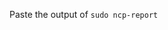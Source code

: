 <!--
Thanks for reporting issues back to NextCloudPi! 

Here you can file bugs and feature requests. **Do NOT ask questions**, this is not a support forum.

If there is an important security issue that has gone unnoticed, please send a private email to nacho _at_ ownyourbits.com

### DO NOT ASK QUESTIONS, USE THE FORUMS

NCP and its extras are explained in the wiki, also make sure to read the articles in ownyourbits explaining NextCloudPi extras before asking. https://ownyourbits.com/category/nextcloudpi/

For asking questions, please use the forums. https://help.nextcloud.com/c/support/appliances-docker-snappy-vm

### PROBLEMS

Please, look at the FAQ before posting a new issue. Also, make sure it has not been asked before. https://github.com/nextcloud/nextcloudpi/wiki/FAQ

Keep in mind that many problems come from faulty power sources and corrupted SD cards, so make sure this is not the case for you before reporting.

If you are running into problems, make sure to include the output of `sudo-ncp-report`
-->

Paste the output of `sudo ncp-report`
